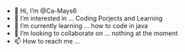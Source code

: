 - 👋 Hi, I’m @Ca-Mays6
- 👀 I’m interested in ... Coding Porjects and Learning
- 🌱 I’m currently learning ... how to code in java
- 💞️ I’m looking to collaborate on ... nothing at the moment 
- 📫 How to reach me ...

<!---
Ca-Mays6/Ca-Mays6 is a ✨ special ✨ repository because its `README.md` (this file) appears on your GitHub profile.
You can click the Preview link to take a look at your changes.
--->
